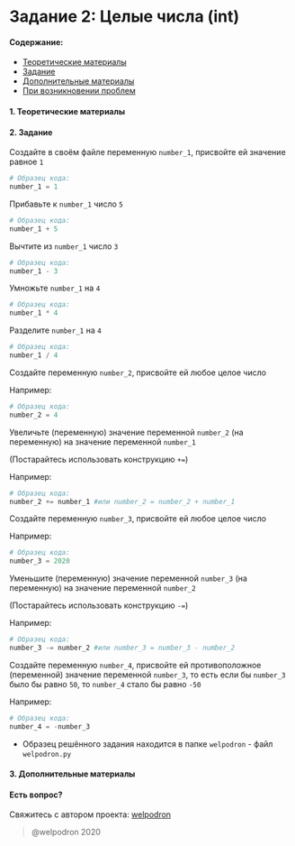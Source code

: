 # Задание 2: Целые числа (int)

#### Содержание:

+ [Теоретические материалы](#)
+ [Задание](#)
+ [Дополнительные материалы](#)
+ [При возникновении проблем](#Issues)

#### <a name=""></a> 1. Теоретические материалы



#### <a name=""></a> 2. Задание

Создайте в своём файле переменную `number_1`, присвойте ей значение равное `1`

```python
# Образец кода: 
number_1 = 1
```

Прибавьте к `number_1` число `5`

```python
# Образец кода: 
number_1 + 5
```

Вычтите из `number_1` число `3`

```python
# Образец кода: 
number_1 - 3
```

Умножьте `number_1` на `4`

```python
# Образец кода: 
number_1 * 4
```

Разделите `number_1` на `4`

```python
# Образец кода: 
number_1 / 4
```

Создайте переменную `number_2`, присвойте ей любое целое число

Например: 

```python
# Образец кода: 
number_2 = 4
```

Увеличьте (переменную) значение переменной `number_2` (на переменную) на значение переменной `number_1`

(Постарайтесь использовать конструкцию `+=`)

Например: 

```python
# Образец кода: 
number_2 += number_1 #или number_2 = number_2 + number_1
```

Создайте переменную `number_3`, присвойте ей любое целое число

Например: 

```python
# Образец кода: 
number_3 = 2020
```

Уменьшите (переменную) значение переменной `number_3` (на переменную) на значение переменной `number_2`

(Постарайтесь использовать конструкцию `-=`)

Например: 

```python
# Образец кода: 
number_3 -= number_2 #или number_3 = number_3 - number_2
```

Создайте переменную `number_4`, присвойте ей противоположное (переменной) значение переменной `number_3`, то есть если бы `number_3` было бы равно `50`, то `number_4` стало бы равно `-50`

Например: 

```python
# Образец кода: 
number_4 = -number_3 
```

* Образец решённого задания находится в папке `welpodron` - файл `welpodron.py`

#### <a name=""></a> 3. Дополнительные материалы



#### <a name="Issues"></a> Есть вопрос?

Свяжитесь с автором проекта: [welpodron](https://vk.com/welpodron)

> @welpodron 2020